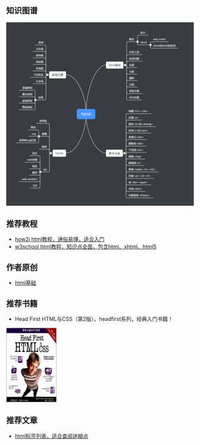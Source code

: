 ## 知识图谱
![html思维导图](html/pics/html思维导图.png)
## 推荐教程
- [how2j html教程，通俗易懂，适合入门](http://how2j.cn/k/html/html-tutorial/175.html)
- [w3school html教程，知识点全面，包含html、xhtml、html5](http://www.w3school.com.cn/html/index.asp)

## 作者原创

- [html基础](article/front/html/html基础.md)

## 推荐书籍

- Head First HTML与CSS（第2版）。headfirst系列，经典入门书籍！

<img src="article/front/html/pics/s28988547.jpg" alt="HTML5 Programming（中文版）"  width="135" height="200">


## 推荐文章

- [html标签列表，适合查阅迷糊点](http://www.w3school.com.cn/tags/html_ref_byfunc.asp)


